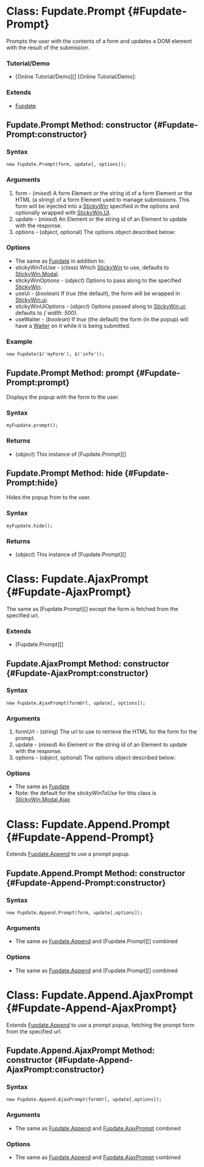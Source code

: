 Class: Fupdate.Prompt {#Fupdate-Prompt}
=======================================
Prompts the user with the contents of a form and updates a DOM element with the result of the submission.

### Tutorial/Demo

* [Online Tutorial/Demo][]
[Online Tutorial/Demo]:

### Extends

- [Fupdate][]

Fupdate.Prompt Method: constructor {#Fupdate-Prompt:constructor}
----------------------------------------------------------------

### Syntax

	new Fupdate.Prompt(form, update[, options]);

### Arguments

1. form - (*mixed*) A form Element or the string id of a form Element or the HTML (a *string*) of a form Element used to manage submissions. This form will be injected into a [StickyWin][] specified in the options and optionally wrapped with [StickyWin.UI].
2. update - (*mixed*) An Element or the string id of an Element to update with the response.
3. options - (*object*, optional) The options object described below:

### Options

* The same as [Fupdate][] in addition to:
* stickyWinToUse - (*class*) Which [StickyWin][] to use, defaults to [StickyWin.Modal][].
* stickyWinOptions - (*object*) Options to pass along to the specified [StickyWin][].
* useUi - (*boolean*) If *true* (the default), the form will be wrapped in [StickyWin.ui][].
* stickyWinUiOptions - (*object*) Options passed along to [StickyWin.ui][]; defaults to *{ width: 500}*.
* useWaiter - (*boolean*) If *true* (the default) the form (in the popup) will have a [Waiter][] on it while it is being submitted.

### Example

	new Fupdate($('myForm'), $('info'));

Fupdate.Prompt Method: prompt {#Fupdate-Prompt:prompt}
------------------------------------------------------

Displays the popup with the form to the user.

### Syntax

	myFupdate.prompt();

### Returns

* (*object*) This instance of [Fupdate.Prompt][]

Fupdate.Prompt Method: hide {#Fupdate-Prompt:hide}
------------------------------------------------------

Hides the popup from to the user.

### Syntax

	myFupdate.hide();

### Returns

* (*object*) This instance of [Fupdate.Prompt][]

Class: Fupdate.AjaxPrompt {#Fupdate-AjaxPrompt}
=================================================

The same as [Fupdate.Prompt][] except the form is fetched from the specified url.

### Extends

- [Fupdate.Prompt][]

Fupdate.AjaxPrompt Method: constructor {#Fupdate-AjaxPrompt:constructor}
--------------------------------------------------------------------------

### Syntax

	new Fupdate.AjaxPrompt(formUrl, update[, options]);

### Arguments

1. formUrl - (*string*) The url to use to retrieve the HTML for the form for the prompt.
2. update - (*mixed*) An Element or the string id of an Element to update with the response.
3. options - (*object*, optional) The options object described below:

### Options

* The same as [Fupdate][]
* Note: the default for the *stickyWinToUse* for this class is [StickyWin.Modal.Ajax][]



Class: Fupdate.Append.Prompt {#Fupdate-Append-Prompt}
=====================================================

Extends [Fupdate.Append][] to use a prompt popup.

Fupdate.Append.Prompt Method: constructor {#Fupdate-Append-Prompt:constructor}
------------------------------------------------------------------------------

### Syntax

	new Fupdate.Append.Prompt(form, update[,options]);

### Arguments

* The same as [Fupdate.Append][] and [Fupdate.Prompt][] combined

### Options

* The same as [Fupdate.Append][] and [Fupdate.Prompt][] combined

Class: Fupdate.Append.AjaxPrompt {#Fupdate-Append-AjaxPrompt}
=============================================================

Extends [Fupdate.Append][] to use a prompt popup, fetching the prompt form from the specified url.

Fupdate.Append.AjaxPrompt Method: constructor {#Fupdate-Append-AjaxPrompt:constructor}
--------------------------------------------------------------------------------------

### Syntax

	new Fupdate.Append.AjaxPrompt(formUrl, update[,options]);

### Arguments

* The same as [Fupdate.Append][] and [Fupdate.AjaxPrompt][] combined

### Options

* The same as [Fupdate.Append][] and [Fupdate.AjaxPrompt][] combined

[Fupdate.Append]: /docs/Forms/Fupdate.Append
[Fupdate.AjaxPrompt]: #Fupdate-AjaxPrompt
[StickyWin]: /docs/UI/StickyWin
[StickyWin.Modal]: /docs/UI/StickyWin.Modal
[StickyWin.UI]: /docs/UI/StickyWin.UI
[StickyWin.Modal.Ajax]: /docs/UI/StickyWin.Modal.Ajax
[Waiter]: /docs/UI/Waiter
[Fupdate]: /docs/Forms/Fupdate